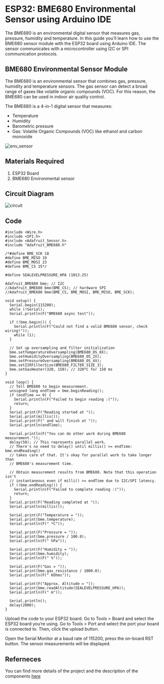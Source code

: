 # ESP32: BME680 Environmental Sensor using Arduino IDE
The BME680 is an environmental digital sensor that measures gas, pressure, humidity and temperature. In this guide you’ll learn how to use the BME680 sensor module with the ESP32 board using Arduino IDE. The sensor communicates with a microcontroller using I2C or SPI communication protocols.

## BME680 Environmental Sensor Module
The BME680 is an environmental sensor that combines gas, pressure, humidity and temperature sensors. The gas sensor can detect a broad range of gases like volatile organic compounds (VOC). For this reason, the BME680 can be used in indoor air quality control.

The BME680 is a 4-in-1 digital sensor that measures:

- Temperature
- Humidity
- Barometric pressure
- Gas: Volatile Organic Compounds (VOC) like ethanol and carbon monoxide

![env_sensor](https://i1.wp.com/randomnerdtutorials.com/wp-content/uploads/2020/07/BME680-Gas-sensor-humidity-barometric-pressure-ambient-temperature-gas-air-quality-front.jpg?w=750&quality=100&strip=all&ssl=1)

## Materials Required
1. ESP32 Board
2. BME680 Environmental sensor

## Circuit Diagram
![circuit](https://i2.wp.com/randomnerdtutorials.com/wp-content/uploads/2020/07/ESP32_BME680_Wiring_Diagram_I2C.png?w=786&quality=100&strip=all&ssl=1)

## Code

```
#include <Wire.h>
#include <SPI.h>
#include <Adafruit_Sensor.h>
#include "Adafruit_BME680.h"

/*#define BME_SCK 18
#define BME_MISO 19
#define BME_MOSI 23
#define BME_CS 15*/

#define SEALEVELPRESSURE_HPA (1013.25)

Adafruit_BME680 bme; // I2C
//Adafruit_BME680 bme(BME_CS); // hardware SPI
//Adafruit_BME680 bme(BME_CS, BME_MOSI, BME_MISO, BME_SCK);

void setup() {
  Serial.begin(115200);
  while (!Serial);
  Serial.println(F("BME680 async test"));

  if (!bme.begin()) {
    Serial.println(F("Could not find a valid BME680 sensor, check wiring!"));
    while (1);
  }

  // Set up oversampling and filter initialization
  bme.setTemperatureOversampling(BME680_OS_8X);
  bme.setHumidityOversampling(BME680_OS_2X);
  bme.setPressureOversampling(BME680_OS_4X);
  bme.setIIRFilterSize(BME680_FILTER_SIZE_3);
  bme.setGasHeater(320, 150); // 320*C for 150 ms
}

void loop() {
  // Tell BME680 to begin measurement.
  unsigned long endTime = bme.beginReading();
  if (endTime == 0) {
    Serial.println(F("Failed to begin reading :("));
    return;
  }
  Serial.print(F("Reading started at "));
  Serial.print(millis());
  Serial.print(F(" and will finish at "));
  Serial.println(endTime);

  Serial.println(F("You can do other work during BME680 measurement."));
  delay(50); // This represents parallel work.
  // There's no need to delay() until millis() >= endTime: bme.endReading()
  // takes care of that. It's okay for parallel work to take longer than
  // BME680's measurement time.

  // Obtain measurement results from BME680. Note that this operation isn't
  // instantaneous even if milli() >= endTime due to I2C/SPI latency.
  if (!bme.endReading()) {
    Serial.println(F("Failed to complete reading :("));
    return;
  }
  Serial.print(F("Reading completed at "));
  Serial.println(millis());

  Serial.print(F("Temperature = "));
  Serial.print(bme.temperature);
  Serial.println(F(" *C"));

  Serial.print(F("Pressure = "));
  Serial.print(bme.pressure / 100.0);
  Serial.println(F(" hPa"));

  Serial.print(F("Humidity = "));
  Serial.print(bme.humidity);
  Serial.println(F(" %"));

  Serial.print(F("Gas = "));
  Serial.print(bme.gas_resistance / 1000.0);
  Serial.println(F(" KOhms"));

  Serial.print(F("Approx. Altitude = "));
  Serial.print(bme.readAltitude(SEALEVELPRESSURE_HPA));
  Serial.println(F(" m"));

  Serial.println();
  delay(2000);
}
```

Upload the code to your ESP32 board. Go to Tools > Board and select the ESP32 board you’re using. Go to Tools > Port and select the port your board is connected to. Then, click the upload button.

Open the Serial Monitor at a baud rate of 115200, press the on-board RST button. The sensor measurements will be displayed.

## Referneces
You can find more details of the project and the description of the components [here](https://randomnerdtutorials.com/esp32-bme680-sensor-arduino/)
